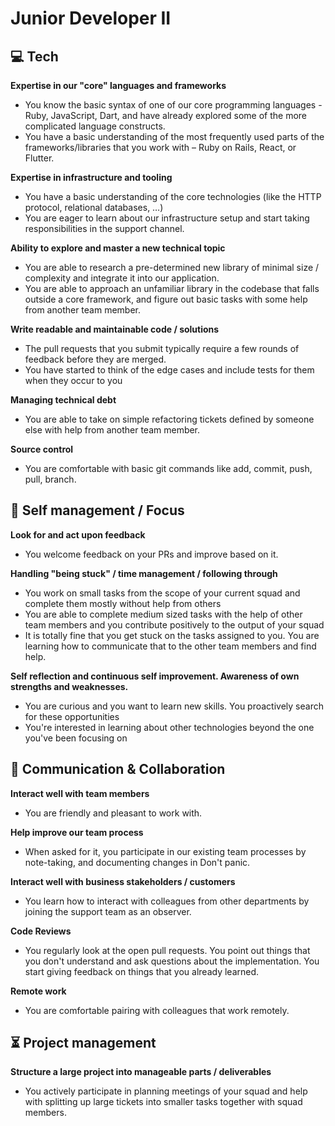 # Junior Developer II


## 💻 Tech

**Expertise in our "core" languages and frameworks**
* You know the basic syntax of one of our core programming languages - Ruby, JavaScript, Dart, and have already explored some of the more complicated language constructs.
* You have a basic understanding of the most frequently used parts of the frameworks/libraries that you work with – Ruby on Rails, React, or Flutter.

**Expertise in infrastructure and tooling**
* You have a basic understanding of the core technologies (like the HTTP protocol, relational databases, …)
* You are eager to learn about our infrastructure setup and start taking responsibilities in the support channel.

**Ability to explore and master a new technical topic**
* You are able to research a pre-determined new library of minimal size / complexity and integrate it into our application.
* You are able to approach an unfamiliar library in the codebase that falls outside a core framework, and figure out basic tasks with some help from another team member.

**Write readable and maintainable code / solutions**
* The pull requests that you submit typically require a few rounds of feedback before they are merged.
* You have started to think of the edge cases and include tests for them when they occur to you

**Managing technical debt**
* You are able to take on simple refactoring tickets defined by someone else with help from another team member.

**Source control**
* You are comfortable with basic git commands like add, commit, push, pull, branch.


## 🎯 Self management / Focus

**Look for and act upon feedback**
* You welcome feedback on your PRs and improve based on it.

**Handling "being stuck" / time management / following through**
* You work on small tasks from the scope of your current squad and complete them mostly without help from others
* You are able to complete  medium sized tasks with the help of other team members and you contribute positively to the output of your squad
* It is totally fine that you get stuck on the tasks assigned to you. You are learning how to communicate that to the other team members and find help.

**Self reflection and continuous self improvement. Awareness of own strengths and weaknesses.**
* You are curious and you want to learn new skills. You proactively search for these opportunities
* You're interested in learning about other technologies beyond the one you've been focusing on


## 💬 Communication & Collaboration

**Interact well with team members**
* You are friendly and pleasant to work with.

**Help improve our team process**
* When asked for it, you participate in our existing team processes by note-taking, and documenting changes in Don't panic.

**Interact well with business stakeholders / customers**
* You learn how to interact with colleagues from other departments by joining the support team as an observer.

**Code Reviews**
* You regularly look at the open pull requests. You point out things that you don't understand and ask questions about the implementation. You start giving feedback on things that you already learned.

**Remote work**
* You are comfortable pairing with colleagues that work remotely.


## ⏳ Project management

**Structure a large project into manageable parts / deliverables**
* You actively participate in planning meetings of your squad and help with splitting up large tickets into smaller tasks together with squad members.
